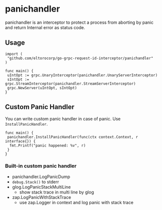 # panichandler

panichandler is an interceptor to protect a process from aborting by panic and return Internal error as status code.

## Usage

```
import (
 "github.com/eltorocorp/go-grpc-request-id-interceptor/panichandler"
)

func main() {
 uIntOpt := grpc.UnaryInterceptor(panichandler.UnaryServerInterceptor)
 sIntOpt := grpc.StreamInterceptor(panichandler.StreamServerInterceptor)
 grpc.NewServer(uIntOpt, sIntOpt)
}
```

## Custom Panic Handler

You can write custom panic handler in case of panic. Use `InstallPanicHandler`.

```
func main() {
 panichandler.InstallPanicHandler(func(ctx context.Context, r interface{}) {
  fmt.Printf("panic happened: %v", r)
 }
}
```

### Built-in custom panic handler

- panichandler.LogPanicDump
- `debug.Stack()` to stderr
- glog.LogPanicStackMultiLine
  - show stack trace in multi line by glog
- zap.LogPanicWithStackTrace
  - use zap.Logger in context and log panic with stack trace
